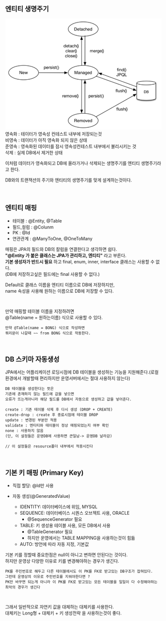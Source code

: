 
## 엔티티 생명주기
![etlife](../img/entitiylife.PNG)  
영속화 : 테이터가 영속성 컨테스트 내부에 저장되는것  
비영속 : 데이터가 아직 영속화 되지 않은 상태  
준영속 : 영속화된 데이터를 잠시 영속성컨테스트 내부에서 불리시키는 것  
삭제 : 실제 DB에서 제거한 상태  

이처럼 데이터가 영속화되고 DB에 올라가거나 삭제되는 생명주기를 엔티티 생명주기라고 한다.  

DB와의  트랜잭션의 주기와 엔티티의 생명주기를 맞게 설계하는것이다.  
<br><br>

## 엔티티 매핑
- 테이블 : @Entity, @Table
- 필드,컬럼 : @Colunm
- PK : @Id
- 연관관계 : @ManyToOne, @OneToMany  


매핑은 JPA의 필드와 DB의 칼럼을 연결한다고 생각하면 쉽다.  
**"@Entity 가 붙은 클래스는 JPA가 관리하고, 엔티티"** 라고 부른다.  
**기본 생성자가 반드시 필요** 하고 final, enum, inner, interface 클래스는 사용할 수 없다.  
(DB에 저장하고싶은 필드에는 final 사용할 수 없다.)  

Default로 클래스 이름을 엔티티 이름으로 DB에 저장하지만,  
name 속성을 사용해 원하는 이름으로 DB에 저장할 수 있다.  

<br>

만약 매핑할 테이블 이름을 지정하려면  
@Table(name = 원하는이름) 식으로 사용할 수 있다.
```
만약 @Table(name = BONG) 식으로 작성하면
쿼리문이 나갈때 ~~ from BONG 식으로 작동한다.
```
<br>

## DB 스키마 자동생성
JPA에서는 어플리케이션 로딩시점에 DB 테이블을 생성하는 기능을 지원해준다.(로컬환경에서 개발할때 편리하지만 운영서버에서는 절대 사용하지 않는다)  
```
DB 테이블을 생성한다는 뜻은
기존에 존재하지 않는 필드에 값을 넣으면
오류가 뜨는게아니라 해당 필드를 DB에서 자동으로 생성하고 값을 넣어준다.  

create : 기존 테이블 삭제 후 다시 생성 (DROP + CREATE)
create-drop : create 후 종료시점에 테이블 DROP
update : 변경된 부분만 적용
validate : 엔티티와 테이블이 정상 매핑되었는지 여부 확인
none : 사용하지 않음
(단, 이 설정들은 운영DB에 사용하면 큰일남-> 운영DB 날라감)

// 이 설정들은 resource폴더 내부에서 적용시킨다
```

<br>


## 기본 키 매핑 (Primary Key)
- 직접 할당: @Id만 사용  

- 자동 생성(@GeneratedValue) 
  - IDENTITY: 데이터베이스에 위임, MYSQL 
  - SEQUENCE: 데이터베이스 시퀀스 오브젝트 사용, ORACLE 
    - @SequenceGenerator 필요 
  - TABLE: 키 생성용 테이블 사용, 모든 DB에서 사용 
    - @TableGenerator 필요 
    - 하지만 운영에서는 TABLE MAPPING을 사용하는것이 힘듦
  - AUTO: 방언에 따라 자동 지정, 기본값

기본 키를 정할때 중요한점은 null이 아니고 변하면 안된다는 것이다.  
하지만 운영상 다양한 이유로 키를 변경해야하는 경우가 생긴다.  

```
PK를 주민번호로 해두고 다른 테이블에서도 이 PK를 FK로 받고있는 DB구조가 잡혀있다.
그런데 운영상의 이유로 주민번호를 지워야한다면 ? 
PK만 바꾸면 되는게 아니라 이 PK를 FK로 받고있는 모든 테이블을 일일이 다 수정해야하는 최악의 경우가 생긴다 
```
<br>

그래서 일반적으로 자연키 값을 대체하는 대체키를 사용한다.  
대체키는 Long형 + 대체키 + 키 생성전략 을 사용하는것이 좋다.  


